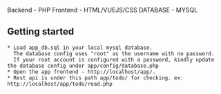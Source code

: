 Backend - PHP
Frontend - HTML/VUEJS/CSS
DATABASE - MYSQL

## Getting started
	* Load app_db.sql in your local mysql database.
	  The database config uses "root" as the username with no password.
	  If your root account is configured with a password, kindly update the database config under app/config/database.php
	* Open the app frontend - http://localhost/app/.
	* Rest api is under this path app/todo/ for checking. ex: http://localhost/app/todo/read.php